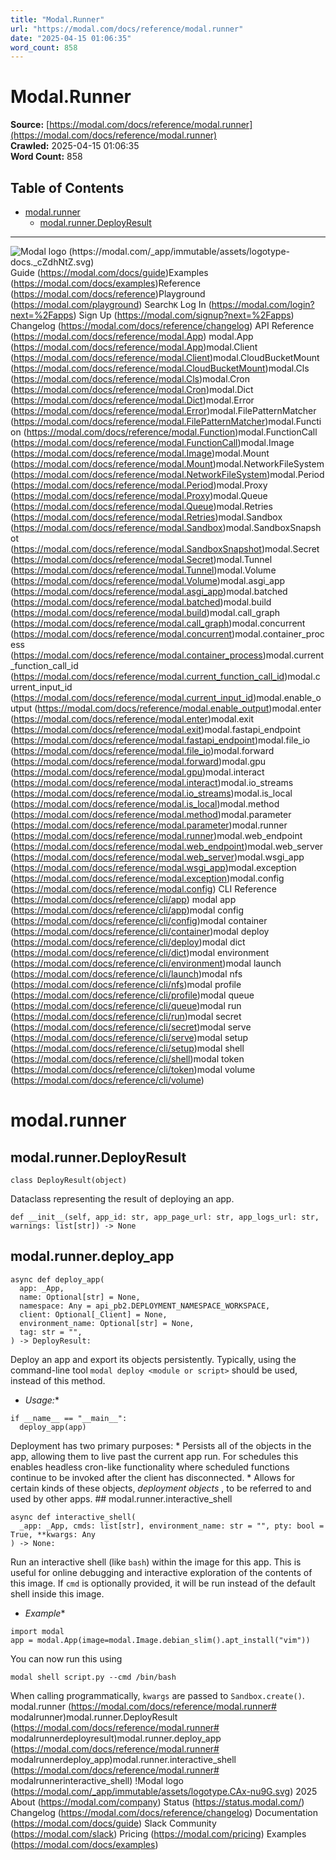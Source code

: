 ```yaml
---
title: "Modal.Runner"
url: "https://modal.com/docs/reference/modal.runner"
date: "2025-04-15 01:06:35"
word_count: 858
---
```


# Modal.Runner

**Source:** [https://modal.com/docs/reference/modal.runner](https://modal.com/docs/reference/modal.runner)  
**Crawled:** 2025-04-15 01:06:35  
**Word Count:** 858

## Table of Contents

- [modal.runner](#modalrunner)
  - [modal.runner.DeployResult](#modalrunnerdeployresult)

---

![Modal logo (https://modal.com/_app/immutable/assets/logotype-docs._cZdhNtZ.svg)](https://modal.com/docs)
Guide (https://modal.com/docs/guide)Examples (https://modal.com/docs/examples)Reference (https://modal.com/docs/reference)Playground (https://modal.com/playground)
Search`K`
Log In (https://modal.com/login?next=%2Fapps) Sign Up (https://modal.com/signup?next=%2Fapps)
Changelog (https://modal.com/docs/reference/changelog) API Reference (https://modal.com/docs/reference/modal.App) modal.App (https://modal.com/docs/reference/modal.App)modal.Client (https://modal.com/docs/reference/modal.Client)modal.CloudBucketMount (https://modal.com/docs/reference/modal.CloudBucketMount)modal.Cls (https://modal.com/docs/reference/modal.Cls)modal.Cron (https://modal.com/docs/reference/modal.Cron)modal.Dict (https://modal.com/docs/reference/modal.Dict)modal.Error (https://modal.com/docs/reference/modal.Error)modal.FilePatternMatcher (https://modal.com/docs/reference/modal.FilePatternMatcher)modal.Function (https://modal.com/docs/reference/modal.Function)modal.FunctionCall (https://modal.com/docs/reference/modal.FunctionCall)modal.Image (https://modal.com/docs/reference/modal.Image)modal.Mount (https://modal.com/docs/reference/modal.Mount)modal.NetworkFileSystem (https://modal.com/docs/reference/modal.NetworkFileSystem)modal.Period (https://modal.com/docs/reference/modal.Period)modal.Proxy (https://modal.com/docs/reference/modal.Proxy)modal.Queue (https://modal.com/docs/reference/modal.Queue)modal.Retries (https://modal.com/docs/reference/modal.Retries)modal.Sandbox (https://modal.com/docs/reference/modal.Sandbox)modal.SandboxSnapshot (https://modal.com/docs/reference/modal.SandboxSnapshot)modal.Secret (https://modal.com/docs/reference/modal.Secret)modal.Tunnel (https://modal.com/docs/reference/modal.Tunnel)modal.Volume (https://modal.com/docs/reference/modal.Volume)modal.asgi_app (https://modal.com/docs/reference/modal.asgi_app)modal.batched (https://modal.com/docs/reference/modal.batched)modal.build (https://modal.com/docs/reference/modal.build)modal.call_graph (https://modal.com/docs/reference/modal.call_graph)modal.concurrent (https://modal.com/docs/reference/modal.concurrent)modal.container_process (https://modal.com/docs/reference/modal.container_process)modal.current_function_call_id (https://modal.com/docs/reference/modal.current_function_call_id)modal.current_input_id (https://modal.com/docs/reference/modal.current_input_id)modal.enable_output (https://modal.com/docs/reference/modal.enable_output)modal.enter (https://modal.com/docs/reference/modal.enter)modal.exit (https://modal.com/docs/reference/modal.exit)modal.fastapi_endpoint (https://modal.com/docs/reference/modal.fastapi_endpoint)modal.file_io (https://modal.com/docs/reference/modal.file_io)modal.forward (https://modal.com/docs/reference/modal.forward)modal.gpu (https://modal.com/docs/reference/modal.gpu)modal.interact (https://modal.com/docs/reference/modal.interact)modal.io_streams (https://modal.com/docs/reference/modal.io_streams)modal.is_local (https://modal.com/docs/reference/modal.is_local)modal.method (https://modal.com/docs/reference/modal.method)modal.parameter (https://modal.com/docs/reference/modal.parameter)modal.runner (https://modal.com/docs/reference/modal.runner)modal.web_endpoint (https://modal.com/docs/reference/modal.web_endpoint)modal.web_server (https://modal.com/docs/reference/modal.web_server)modal.wsgi_app (https://modal.com/docs/reference/modal.wsgi_app)modal.exception (https://modal.com/docs/reference/modal.exception)modal.config (https://modal.com/docs/reference/modal.config) CLI Reference (https://modal.com/docs/reference/cli/app) modal app (https://modal.com/docs/reference/cli/app)modal config (https://modal.com/docs/reference/cli/config)modal container (https://modal.com/docs/reference/cli/container)modal deploy (https://modal.com/docs/reference/cli/deploy)modal dict (https://modal.com/docs/reference/cli/dict)modal environment (https://modal.com/docs/reference/cli/environment)modal launch (https://modal.com/docs/reference/cli/launch)modal nfs (https://modal.com/docs/reference/cli/nfs)modal profile (https://modal.com/docs/reference/cli/profile)modal queue (https://modal.com/docs/reference/cli/queue)modal run (https://modal.com/docs/reference/cli/run)modal secret (https://modal.com/docs/reference/cli/secret)modal serve (https://modal.com/docs/reference/cli/serve)modal setup (https://modal.com/docs/reference/cli/setup)modal shell (https://modal.com/docs/reference/cli/shell)modal token (https://modal.com/docs/reference/cli/token)modal volume (https://modal.com/docs/reference/cli/volume)
# modal.runner <a id="modalrunner"></a>
## modal.runner.DeployResult <a id="modalrunnerdeployresult"></a>
```
class DeployResult(object)
```
 Dataclass representing the result of deploying an app.
```
def __init__(self, app_id: str, app_page_url: str, app_logs_url: str, warnings: list[str]) -> None
```
 ## modal.runner.deploy_app
```
async def deploy_app(
  app: _App,
  name: Optional[str] = None,
  namespace: Any = api_pb2.DEPLOYMENT_NAMESPACE_WORKSPACE,
  client: Optional[_Client] = None,
  environment_name: Optional[str] = None,
  tag: str = "",
) -> DeployResult:
```
 Deploy an app and export its objects persistently.
Typically, using the command-line tool `modal deploy <module or script>` should be used, instead of this method.
* *Usage:**
```
if __name__ == "__main__":
  deploy_app(app)
```
 Deployment has two primary purposes: * Persists all of the objects in the app, allowing them to live past the current app run. For schedules this enables headless cron-like functionality where scheduled functions continue to be invoked after the client has disconnected. * Allows for certain kinds of these objects, _deployment objects_ , to be referred to and used by other apps. ## modal.runner.interactive_shell
```
async def interactive_shell(
  _app: _App, cmds: list[str], environment_name: str = "", pty: bool = True, **kwargs: Any
) -> None:
```
 Run an interactive shell (like `bash`) within the image for this app.
This is useful for online debugging and interactive exploration of the contents of this image. If `cmd` is optionally provided, it will be run instead of the default shell inside this image.
* *Example**
```
import modal
app = modal.App(image=modal.Image.debian_slim().apt_install("vim"))
```
 You can now run this using
```
modal shell script.py --cmd /bin/bash
```
 When calling programmatically, `kwargs` are passed to `Sandbox.create()`.
modal.runner (https://modal.com/docs/reference/modal.runner# modalrunner)modal.runner.DeployResult (https://modal.com/docs/reference/modal.runner# modalrunnerdeployresult)modal.runner.deploy_app (https://modal.com/docs/reference/modal.runner# modalrunnerdeploy_app)modal.runner.interactive_shell (https://modal.com/docs/reference/modal.runner# modalrunnerinteractive_shell)
!Modal logo (https://modal.com/_app/immutable/assets/logotype.CAx-nu9G.svg)  2025
About (https://modal.com/company) Status (https://status.modal.com/) Changelog (https://modal.com/docs/reference/changelog) Documentation (https://modal.com/docs/guide) Slack Community (https://modal.com/slack) Pricing (https://modal.com/pricing) Examples (https://modal.com/docs/examples)
